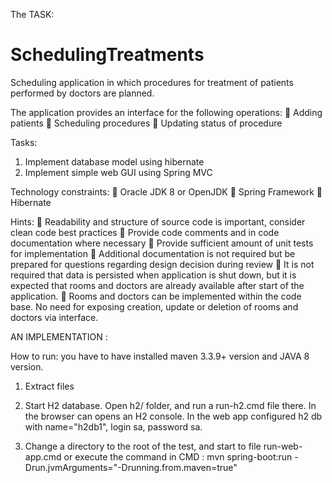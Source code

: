 The TASK: 

# SchedulingTreatments
Scheduling application in which procedures for treatment of patients performed by doctors are planned.

The application provides an interface for the following operations:
 Adding patients
 Scheduling procedures
 Updating status of procedure

Tasks:
1. Implement database model using hibernate
2. Implement simple web GUI using Spring MVC

Technology constraints:
 Oracle JDK 8 or OpenJDK
 Spring Framework
 Hibernate

Hints:
 Readability and structure of source code is important, consider clean code best practices
 Provide code comments and in code documentation where necessary
 Provide sufficient amount of unit tests for implementation
 Additional documentation is not required but be prepared for questions regarding design decision during review 
 It is not required that data is persisted when application is shut down, but it is expected that rooms and doctors are already available after start of the application.
 Rooms and doctors can be implemented within the code base. No need for exposing creation, update or deletion of rooms and doctors via interface.

AN IMPLEMENTATION : 

How to run: 
you have to have installed maven 3.3.9+ version and JAVA 8 version.

1) Extract files 

2) Start H2 database. Open h2/ folder, and run a run-h2.cmd file there. In the browser can opens an H2 console.
In the web app configured h2 db with name="h2db1", login sa, password sa. 

3) Change a directory to the root of the test, and start to file run-web-app.cmd or execute the command in CMD : mvn spring-boot:run -Drun.jvmArguments="-Drunning.from.maven=true"
